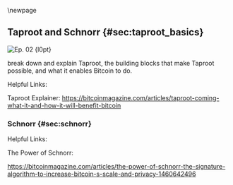 \newpage
## Taproot and Schnorr {#sec:taproot_basics}

<!--
The Taproot Basics episode covers the main building blocks of Taproot. One of the
building blocks is Schnorr. We covered Schnorr (again) in episode 9 about libsecp256k1.
So I included the (partial) transcript of that episode in the ### Schnorr section.

TODO: add episode transcript, split into sections
-->



![Ep. 02 {l0pt}](qr/02.png)

break down and explain Taproot, the building blocks that make Taproot possible, and what it enables Bitcoin to do.

Helpful Links:

Taproot Explainer: <https://bitcoinmagazine.com/articles/taproot-coming-what-it-and-how-it-will-benefit-bitcoin>

### Schnorr {#sec:schnorr}

<!--

(this transcript is from episode 9, and continues from the libsecp256k1 episode)

Aaron Van Wirdum:
BIP 340 support was merged into libsecp256k1 this week.

Sjors Provoost:
What was merged?

Aaron Van Wirdum:
Shut up.

Sjors Provoost:
Schnorr was added.

...


Aaron Van Wirdum:
Yeah, so BIP 340 was merged, which is Schnorr.

Sjors Provoost:
Exactly.

Aaron Van Wirdum:
This has been in development for a long time as well I think for years. So this is also a new implementation, so this is the first time Schnorr has been included in any library because you just mentioned that it wasn't-

Sjors Provoost:
I don't know about any library, but at least at the time when Bitcoin was created, there was no library for Schnorr or at least it wasn't in OpenSSL, which is a widely tested library. You wouldn't just want to randomly download, "Oh look, somebody implemented Schnorr." So what happened is, I think Satoshi was aware of Schnorr but there was a patent on it and there was no implementation, so it was kind of both of these things. Because I think the patent was actually expired in 2008.

Aaron Van Wirdum:
Yeah, I think it just lapsed or something, yeah.

Sjors Provoost:
Yeah. But either way, you don't just want to write this stuff from scratch. And if you try and develop a world changing thing, you don't want to then spend three years just implementing the cryptography, given how long it takes to really do this. But actually Schnorr is simpler, and I think we may have explained this in an earlier episode.

Aaron Van Wirdum:
You mean simpler than?

Sjors Provoost:
Than ECDSA.

Aaron Van Wirdum:
Which is the elliptic curve algorithm, that Bitcoin currency currently uses.

Sjors Provoost:
Right, and which the libsecp library implements. But the thing is, you have the same elliptic curve but then in order to make a signature, you have to do slightly different calculations with it. So that also means that the change for Schnorr is not as complicated as, say the initial version of libsecp was. The initial version of libsecp had to implement the curve, all the operations you can do in a curve like addition and multiplication, and then implement the signature algorithm of ECDSA. But in order to do Schnorr, you just need to do the signature algorithm for Schnorr, you don't have to do all the math, the basic foundational math. So it's not a huge change, it's not like adding a whole new curve to it. It would be much more difficult to add, say, a different elliptical curve or even a completely different kind of curve than it is to change just from ECDSA to Schnorr, it's a different way of signing, and in fact a simpler way of signing.

Aaron Van Wirdum:
Okay. So this was implemented, again, by Pieter Wuille, I assume, well I know, right?

Sjors Provoost:
The spec was written by him, I think he also wrote most of the implementation, but there's a lot of people on top of that.

Aaron Van Wirdum:
There's others, sure. And it was merged this week. So what does that mean exactly, where does this get us?

Sjors Provoost:
Right. So what that means is there now is an updated version of this library, but nobody's using that library yet. And another change is that Bitcoin Core was changed I think a few days ago to include that new version of the library. To include it, not to actually use it in any way.

Aaron Van Wirdum:
So the first major release of Bitcoin Core, when you download that you'll download the library that includes Schnorr.

Sjors Provoost:
Exactly, because the usual process is stuff gets merged into the master branch in GitHub and every six months or so we say, "Okay, let's stop at this point and release whatever is in there," and so next time that'll include the Schnorr code. Yeah, it'll be in there, it might not do anything. It might have a few tests that try it, if you don't run the tests you're not going to run it.

Aaron Van Wirdum:
Yeah, the next Bitcoin Core release is not going to use Schnorr yet, is your prediction here. That's your bold prediction?

Sjors Provoost:
I would say it would be extremely reckless if it did. But there are projects that use it, certain Bcash coin uses Schnorr, I believe.

Aaron Van Wirdum:
Oh yeah, I think so.

Sjors Provoost:
But the actual spec for Schnorr was changed a little bit, so I don't know if they're going to change along with it or not. Not a huge change.

Aaron Van Wirdum:
So anyways, it's going to include a library next time you download it. You're downloading this but it doesn't actually do anything probably, or not anything too important. But that would be a next step then. Like I want to excite our audience. We're getting somewhere, right?

Sjors Provoost:
Yeah, we are.

Aaron Van Wirdum:
That's the plan, right?

Sjors Provoost:
So the idea here, of course, is to have Schnorr as part of taproot. So the entire taproot thing, there are already pull requests that describe what it's supposed to do, not completely finished but pretty far along. So maybe they'll go in the next version, so not in the upcoming one but the next one. What I would imagine happens is that it get added not to Mainnet, probably not even to Testnet, but to this new thing called Signet, which is a whole new type of way to do Testnet, which we can do another episode about. But basically, it'll go in as some innocent ways, so maybe there's just tests for it, tests for everything taproot related, and then anybody who knows how to compile code can just flip a switch and try it on their own machine, but it won't be on Mainnet or probably not even on Testnet. And then maybe next version, this stuff takes time.

Aaron Van Wirdum:
Isn't that exciting our audience? Got to pump it, got to pump this coin Sjors.

Sjors Provoost:
I'm pumping low time preference. This stuff takes a long, long time. But basically you add all the code in it, so everything is in there but you don't activate it yet, and then the next time you decide on activation mechanisms, and even those mechanisms might take a while.

Aaron Van Wirdum:
That's a whole debate on its own, which we did an episode about, right, if I'm not misremembering?

Sjors Provoost:
Yes.

Aaron Van Wirdum:
Okay. So, that's what a library is. That's what a libsecp256k1 library specifically. Now you also know what Schnorr is, actually we didn't even get into what Schnorr is. Did we do that in a previous episode?

Sjors Provoost:
I can briefly recap.

Aaron Van Wirdum:
Sure, go for it.

Sjors Provoost:
So it's simpler.

Aaron Van Wirdum:
What's Schnorr actually Sjors?

Sjors Provoost:
So what happened is there was this patent on this very simple system called Schnorr by a person called Schnorr, and it was very nice, it was a good way to make electronic signatures, but there was a patent on it. So people came up with a way to convolute the design, make it more complicated, such that it would no longer fall under the patent. So when the lawyers said, "Okay, this looks obscure enough," so they were just adding numbers to it and abstracting things, just making it more complicated. And then it didn't violate the patent and so they shipped it. But now we ended up with this horrible thing that is basically proof of lawyer, convoluted mess, and now that the patent's expired we just go right back to the original design, which is much better. And mainly it's better because you can add signatures much more easily, and adding signatures is very nice.

Aaron Van Wirdum:
Yeah, you can perform math on it.

Sjors Provoost:
Yeah, you could perform math on the original one, you'd be able to publish papers just on the ability to add two numbers.

Aaron Van Wirdum:
Right. Yeah, so for the layman listener, performing math on it just means you can do cool mathematical tricks like add numbers to both the signature or both publicly key and the private key and then it still adds up and still works or you can add signatures or all that kind of cool stuff.

Sjors Provoost:
Yeah, which in the end translates to more privacy and less block space usage, so it's all good.

-->

Helpful Links:

The Power of Schnorr:

https://bitcoinmagazine.com/articles/the-power-of-schnorr-the-signature-algorithm-to-increase-bitcoin-s-scale-and-privacy-1460642496

<!--
TODO: continue transcript from episode 2
-->
